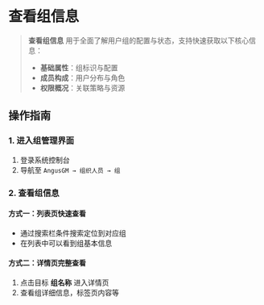# 查看组信息

> **查看组信息** 用于全面了解用户组的配置与状态，支持快速获取以下核心信息：
> - **基础属性**：组标识与配置
> - **成员构成**：用户分布与角色
> - **权限概况**：关联策略与资源

## 操作指南

### 1. 进入组管理界面
1. 登录系统控制台
2. 导航至 `AngusGM → 组织人员 → 组`

### 2. 查看组信息
#### 方式一：列表页快速查看
- 通过搜索栏条件搜索定位到对应组
- 在列表中可以看到组基本信息

#### 方式二：详情页完整查看
1. 点击目标 **组名称** 进入详情页
2. 查看组详细信息，标签页内容等

